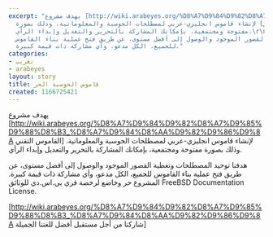 ```yaml
---
excerpt: "يهدف مشروع [http://wiki.arabeyes.org/%D8%A7%D9%84%D9%82%D8%A7%D9%85%D9%88%D8%B3_%D8%A7%D9%84%D8%AA%D9%82%D9%86%D9%8A
  القاموس التقني] لإنشاء قاموس انجليزي-عربي لمصطلحات الحوسبة والمعلوماتية. وذلك بصورة
  مفتوحة ومجتمعية، بإمكانك المشاركة بالتحرير والتعديل وإبداء الرأي.\r\n\r\nهدفنا توحيد
  المصطلحات وتغطية القصور الموجود والوصول إلى أفضل مستوى، عن طريق فتح عملية بناء القاموس
  للجميع، الكل مدعو، وأي مشاركة ذات قيمة كبيرة."
categories:
- تعريب
- arabeyes
layout: story
title: قاموس الحوسبة الحر
created: 1166725421
---
```

يهدف مشروع [http://wiki.arabeyes.org/%D8%A7%D9%84%D9%82%D8%A7%D9%85%D9%88%D8%B3_%D8%A7%D9%84%D8%AA%D9%82%D9%86%D9%8A القاموس التقني] لإنشاء قاموس انجليزي-عربي لمصطلحات الحوسبة والمعلوماتية. وذلك بصورة مفتوحة ومجتمعية، بإمكانك المشاركة بالتحرير والتعديل وإبداء الرأي.

هدفنا توحيد المصطلحات وتغطية القصور الموجود والوصول إلى أفضل مستوى، عن طريق فتح عملية بناء القاموس للجميع، الكل مدعو، وأي مشاركة ذات قيمة كبيرة. المشروع حر وخاضع لرخصة فري بي.اس.دي للوثائق FreeBSD Documentation License.

[http://wiki.arabeyes.org/%D8%A7%D9%84%D9%82%D8%A7%D9%85%D9%88%D8%B3_%D8%A7%D9%84%D8%AA%D9%82%D9%86%D9%8A شاركنا من أجل مستقبل أفضل للغتنا الجميلة]
